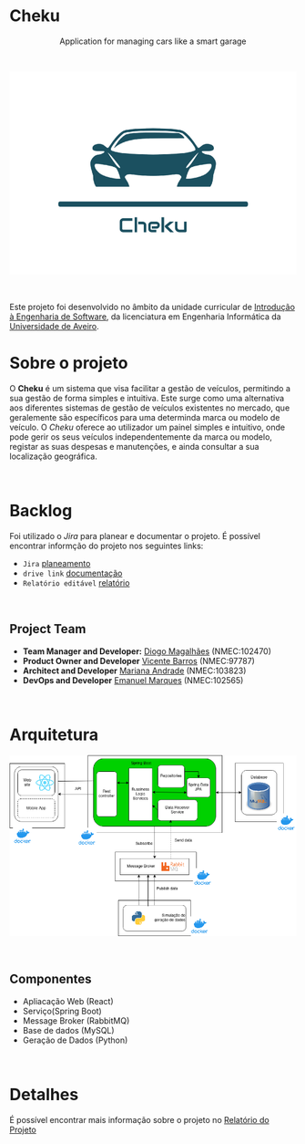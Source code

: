 # Cheku

<p align="center">
    Application for managing cars like a smart garage
</p>
</br>

<p align="center">
  <img src="report/images/logotipo.png" alt="Sublime's custom image"/>
</p>

</br>

Este projeto foi desenvolvido no âmbito da unidade curricular de [Introdução à Engenharia de Software](https://www.ua.pt/en/uc/12288), da licenciatura em Engenharia Informática da [Universidade de Aveiro](https://www.ua.pt/).
</br>

# Sobre o projeto

O **Cheku** é um sistema que visa facilitar a gestão de veículos, permitindo a sua gestão de forma simples e intuitiva. Este surge como uma alternativa aos diferentes sistemas de gestão de veículos existentes no mercado, que geralemente são específicos para uma determinda marca ou modelo de veículo.
O *Cheku* oferece ao utilizador um painel simples e intuitivo, onde pode gerir os seus veículos independentemente da marca ou modelo, registar as suas despesas e manutenções, e ainda consultar a sua localização geográfica.

</br>

# Backlog
Foi utilizado o *Jira* para planear e documentar o projeto. É possível encontrar informção do projeto nos seguintes links:

- `Jira` [planeamento](https://cheku.atlassian.net/jira/software/projects/CHEK/boards/1/backlog) </br>
- `drive link` [documentação](https://uapt33090-my.sharepoint.com/:f:/g/personal/marianaandrade_ua_pt/EjbkBOygVNRNii7MnXxJxnIBDgwISWwrZxnWk3yRQOQ8JA?e=hD2BQf) </br>
- `Relatório editável` [relatório](https://uapt33090-my.sharepoint.com/:w:/g/personal/marianaandrade_ua_pt/ESHHOn3N3h9KtF3OlTMt4I4BWKzw5qJiAZ-dbkbm4z4BDA?e=fKqeH9) </br>
  
</br>

## Project Team

- **Team Manager and Developer:** [Diogo Magalhães](https://github.com/MagalhaesD77) (NMEC:102470) </br>
- **Product Owner and Developer** [Vicente Barros](https://github.com/v1centebarros) (NMEC:97787) </br>
- **Architect and Developer** [Mariana Andrade](https://github.com/MarianaAndrad) (NMEC:103823) </br>
- **DevOps and Developer** [Emanuel Marques](https://github.com/EmanGM) (NMEC:102565) </br>
</br>

# Arquitetura

<p align="center">
  <img src="report/images/architecture.png" alt="Sublime's custom image"/>
</p>

</br>

## Componentes

- Apliacação Web (React)
- Serviço(Spring Boot)
- Message Broker (RabbitMQ)
- Base de dados (MySQL)
- Geração de Dados (Python)

</br>

# Detalhes
É possível encontrar mais informação sobre o projeto no [Relatório do Projeto](https://uapt33090-my.sharepoint.com/:w:/r/personal/marianaandrade_ua_pt/_layouts/15/Doc.aspx?sourcedoc=%7B7D3AC721-DECD-4A1F-B45D-CE95332DE08E%7D&file=ReportPT.docx&action=default&mobileredirect=true) </br>
